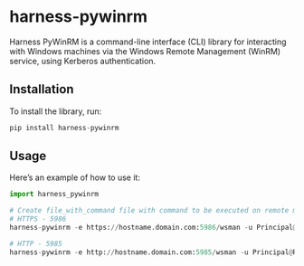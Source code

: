 # harness-pywinrm

Harness PyWinRM is a command-line interface (CLI) library for interacting with Windows machines via the Windows Remote Management (WinRM) service, using Kerberos authentication.

## Installation

To install the library, run:

```python
pip install harness-pywinrm
```

## Usage

Here’s an example of how to use it:

```python
import harness_pywinrm

# Create file_with_command file with command to be executed on remote machine
# HTTPS - 5986
harness-pywinrm -e https://hostname.domain.com:5986/wsman -u Principal@Realm -s false -env {KEY1=VALUE1,KEY2=VALUE2} -w %USERPROFILE% -t 1800000 -cfile file_with_command

# HTTP - 5985
harness-pywinrm -e http://hostname.domain.com:5985/wsman -u Principal@Realm -s false -env {KEY1=VALUE1,KEY2=VALUE2} -w %USERPROFILE% -t 1800000 -cfile file_with_command
```